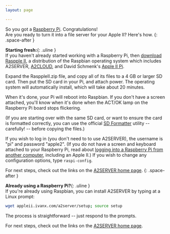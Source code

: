 ```yaml
---
layout: page

---
```


So you got a [Raspberry Pi][]. Congratulations!  
Are you ready to turn it into a file server for your Apple II? Here's how.
{: .space-after }

<!--
*Important: As of 11-Aug-14, A2SERVER 1.2.0 is now compatible with the latest
version of Raspbian (NOOBS 1.3.9/2014-Jun-20), and the Raspberry Pi Model B+.
Type `a2server-setup` to update. If you are already running A2SERVER, and it
stopped working after a Raspbian update, see the
[recovery page](a2server_recovery.md).*
-->


__Starting fresh:__{: .uline }  
If you haven't already started working with a Raspberry Pi, then [download
Raspple II][Raspple II], a distribution of the Raspbian operating system which includes
A2SERVER, [A2CLOUD][], and David Schmenk's [Apple II Pi][].

Expand the RasppleII.zip file, and copy all of its files to a 4 GB or larger
SD card. Then put the SD card in your Pi, and attach power. The operating
system will automatically install, which will take about 20 minutes.

When it's done, your Pi will reboot into Raspbian. If you don't have a
screen attached, you'll know when it's done when the ACT/OK lamp on the
Raspberry Pi board stops flickering.

(If you are starting over with the same SD card, or want to ensure the card is
formatted correctly, you can use the official [SD Formatter][] utility --
carefully! -- before copying the files.)

If you wish to log in (you don't need to to use A2SERVER), the username is
"pi" and password "apple2". (If you do not have a screen and keyboard
attached to your Raspberry Pi, read about [logging into a Raspberry Pi from
another computer][A2SERVER rpi login], including an Apple II.) If
you wish to change any configuration options, type `raspi-config`.

For next steps, check out the links on the [A2SERVER home page][A2SERVER].
{: .space-after }


__Already using a Raspberry Pi?__{: .uline }  
If you're already using Raspbian, you can install A2SERVER by typing at a
Linux prompt:

~~~ bash
wget appleii.ivanx.com/a2server/setup; source setup
~~~

The process is straightforward -- just respond to the prompts.

For next steps, check out the links on the [A2SERVER home page][A2SERVER].

<!--
(If you wish, you can read detailed technical information about the [AppleTalk
networking support on the Raspberry Pi](a2server_raspberrypi_kernel.md) that
A2SERVER installs.)
-->

[Raspberry Pi]: http://www.raspberrypi.org/
[Raspple II]: ../rasppleii/index.html
[A2CLOUD]: ../a2cloud/index.html
[Apple II Pi]: http://schmenk.is-a-geek.com/wordpress
[SD Formatter]: https://www.sdcard.org/downloads/formatter_4/
[A2SERVER rpi login]: a2server_raspberrypi_login.html
[A2SERVER]: index.html

